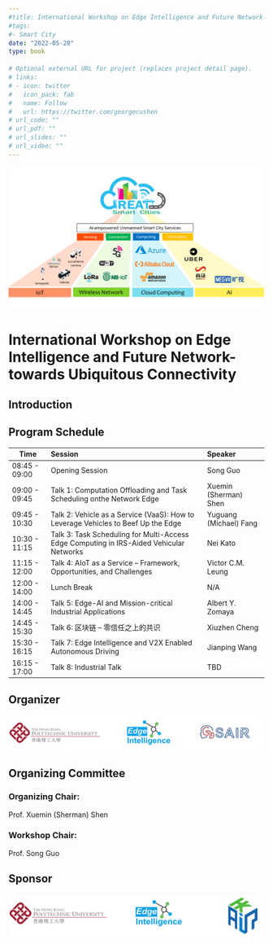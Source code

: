 ```yaml
---
#title: International Workshop on Edge Intelligence and Future Network- towards Ubiquitous Connectivity 
#tags:
#- Smart City
date: "2022-05-20"
type: book

# Optional external URL for project (replaces project detail page).
# links:
# - icon: twitter
#   icon_pack: fab
#   name: Follow
#   url: https://twitter.com/georgecushen
# url_code: ""
# url_pdf: ""
# url_slides: ""
# url_video: ""
---
```


![](featured.png)

# International Workshop on Edge Intelligence and Future Network- towards Ubiquitous Connectivity 

## Introduction

## Program Schedule

| Time          | Session                                                      | Speaker                |
| ------------- | :----------------------------------------------------------- | :--------------------- |
| 08:45 - 09:00 | Opening Session                                              | Song Guo               |
| 09:00 - 09:45 | Talk 1: Computation Offloading and Task Scheduling onthe Network Edge | Xuemin (Sherman) Shen  |
| 09:45 - 10:30 | Talk 2: Vehicle as a Service (VaaS): How to Leverage Vehicles to Beef Up the Edge | Yuguang (Michael) Fang |
| 10:30 - 11:15 | Talk 3: Task Scheduling for Multi-Access Edge Computing in IRS-Aided Vehicular Networks | Nei Kato               |
| 11:15 - 12:00 | Talk 4: AIoT as a Service – Framework, Opportunities, and Challenges | Victor C.M. Leung      |
| 12:00 - 14:00 | Lunch Break                                                  | N/A                    |
| 14:00 - 14:45 | Talk 5: Edge-AI and Mission-critical Industrial Applications | Albert Y. Zomaya       |
| 14:45 - 15:30 | Talk 6: 区块链 – 零信任之上的共识                            | Xiuzhen Cheng          |
| 15:30 - 16:15 | Talk 7: Edge Intelligence and V2X Enabled Autonomous Driving | Jianping Wang          |
| 16:15 - 17:00 | Talk 8: Industrial Talk                                      | TBD                    |

## Organizer

![](logo1.png)

## Organizing Committee

### Organizing Chair: 
Prof. Xuemin (Sherman) Shen

### Workshop Chair: 
Prof. Song Guo 

## Sponsor

![](logo2.png)

